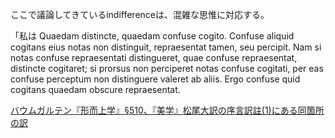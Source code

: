 ここで議論してきているindifferenceは、混雑な思惟に対応する。

「私は
Quaedam distincte, quaedam confuse cogito. Confuse aliquid cogitans eius notas non distinguit, repraesentat tamen, seu percipit. Nam si notas confuse repraesentati distingueret, quae confuse repraesentat, distincte cogitaret; si prorsus non perciperet notas confuse cogitati, per eas confuse perceptum non distinguere valeret ab aliis. Ergo confuse quid cogitans quaedam obscure repraesentat.

[バウムガルテン『形而上学』§510、『美学』松尾大訳の序言訳註(1)にある同箇所の訳](https://korpora.org/kant/agb-metaphysica/II3Ba.html#510)
